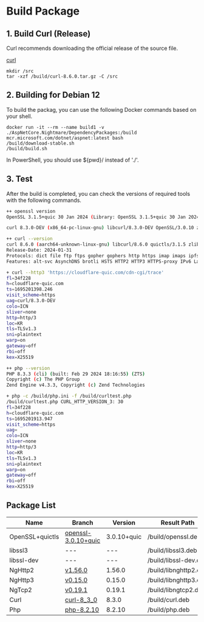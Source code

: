 # Build Package

## 1. Build Curl (Release)
Curl recommends downloading the official release of the source file.

[curl](https://curl.se/download.html)

    mkdir /src
    tar -xzf /build/curl-8.6.0.tar.gz -C /src

## 2. Building for Debian 12
To build the packag, you can use the following Docker commands based on your shell.

    docker run -it --rm --name build1 -v ./AspNetCore.Nightmare/DependencyPackages:/build mcr.microsoft.com/dotnet/aspnet:latest bash
    /build/download-stable.sh
    /build/build.sh

In PowerShell, you should use ${pwd}/ instead of './'.

## 3. Test
After the build is completed, you can check the versions of required tools with the following commands.

```bash
++ openssl version
OpenSSL 3.1.5+quic 30 Jan 2024 (Library: OpenSSL 3.1.5+quic 30 Jan 2024)

curl 8.3.0-DEV (x86_64-pc-linux-gnu) libcurl/8.3.0-DEV OpenSSL/3.0.10 zlib/1.2.13 brotli/1.0.9 nghttp2/1.56.0 ngtcp2/0.19.1 nghttp3/0.15.0

++ curl --version
curl 8.6.0 (aarch64-unknown-linux-gnu) libcurl/8.6.0 quictls/3.1.5 zlib/1.2.13 brotli/1.0.9 libpsl/0.21.2 nghttp2/1.59.0 ngtcp2/1.3.0 nghttp3/1.2.0
Release-Date: 2024-01-31
Protocols: dict file ftp ftps gopher gophers http https imap imaps ipfs ipns mqtt pop3 pop3s rtsp smb smbs smtp smtps telnet tftp
Features: alt-svc AsynchDNS brotli HSTS HTTP2 HTTP3 HTTPS-proxy IPv6 Largefile libz NTLM PSL SSL threadsafe TLS-SRP UnixSockets

+ curl --http3 'https://cloudflare-quic.com/cdn-cgi/trace'
fl=34f228
h=cloudflare-quic.com
ts=1695201398.246
visit_scheme=https
uag=curl/8.3.0-DEV
colo=ICN
sliver=none
http=http/3
loc=KR
tls=TLSv1.3
sni=plaintext
warp=on
gateway=off
rbi=off
kex=X25519

++ php --version
PHP 8.3.3 (cli) (built: Feb 29 2024 18:16:55) (ZTS)
Copyright (c) The PHP Group
Zend Engine v4.3.3, Copyright (c) Zend Technologies

+ php -c /build/php.ini -f /build/curltest.php
/build/curltest.php CURL_HTTP_VERSION_3: 30
fl=34f228
h=cloudflare-quic.com
ts=1695201913.947
visit_scheme=https
uag=
colo=ICN
sliver=none
http=http/3
loc=KR
tls=TLSv1.3
sni=plaintext
warp=on
gateway=off
rbi=off
kex=X25519
```

## Package List
| Name | Branch | Version | Result Path |
| --- | --- | --- | --- |
| OpenSSL+quictls | [openssl-3.0.10+quic](https://github.com/quictls/openssl/tree/openssl-3.0.10) | 3.0.10+quic | /build/openssl.deb |
| libssl3 | --- | --- | /build/libssl3.deb |
| libssl-dev | --- | --- | /build/libssl-dev.deb |
| NgHttp2 | [v1.56.0](https://github.com/nghttp2/nghttp2/tree/v1.56.0) | 1.56.0 | /build/libnghttp2.deb |
| NgHttp3 | [v0.15.0](https://github.com/ngtcp2/nghttp3/tree/v0.15.0) | 0.15.0 | /build/libnghttp3.deb |
| NgTcp2 | [v0.19.1](https://github.com/ngtcp2/ngtcp2/tree/v0.19.1) | 0.19.1 | /build/libngtcp2.deb |
| Curl | [curl-8_3_0](https://github.com/curl/curl/tree/curl-8_3_0) | 8.3.0 | /build/curl.deb |
| Php | [php-8.2.10](https://github.com/php/php-src/tree/php-8.2.10) | 8.2.10 | /build/php.deb |
